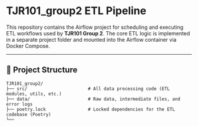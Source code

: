 # TJR101_group2 ETL Pipeline

This repository contains the Airflow project for scheduling and executing ETL workflows used by **TJR101 Group 2**. The core ETL logic is implemented in a separate project folder and mounted into the Airflow container via Docker Compose.

---

## 📁 Project Structure

```
TJR101_group2/ 
├── src/                       # All data processing code (ETL modules, utils, etc.)
├── data/                      # Raw data, intermediate files, and error logs
├── poetry.lock                # Locked dependencies for the ETL codebase (Poetry)
└── 
```